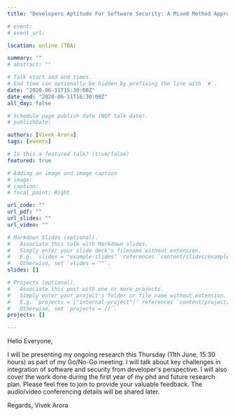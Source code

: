 ```yaml
---
title: "Developers Aptitude For Software Security: A Mixed Method Approach For Knowledge Translation to Integrate Software And Security"

# event: 
# event_url: 

location: online (TBA)

summary: ""
# abstract: ""

# Talk start and end times.
# End time can optionally be hidden by prefixing the line with `#`.
date: "2020-06-11T15:30:00Z"
date_end: "2020-06-11T16:30:00Z"
all_day: false

# Schedule page publish date (NOT talk date).
# publishDate:

authors: [Vivek Arora]
tags: [events]

# Is this a featured talk? (true/false)
featured: true

# Adding an image and image caption
# image:
# caption: 
# focal_point: Right

url_code: ""
url_pdf: ""
url_slides: ""
url_video: ""

# Markdown Slides (optional).
#   Associate this talk with Markdown slides.
#   Simply enter your slide deck's filename without extension.
#   E.g. `slides = "example-slides"` references `content/slides/example-slides.md`.
#   Otherwise, set `slides = ""`.
slides: []

# Projects (optional).
#   Associate this post with one or more projects.
#   Simply enter your project's folder or file name without extension.
#   E.g. `projects = ["internal-project"]` references `content/project/deep-learning/index.md`.
#   Otherwise, set `projects = []`.
projects: []

---
```



Hello Everyone,

I will be presenting my ongoing research this Thursday (11th June, 15:30 hours) as part of my Go/No-Go meeting. I will talk about key challenges in integration of software and security from developer's perspective. I will also cover the work done during the first year of my phd and future research plan. Please feel free to join to provide your valuable feedback. The audio/video conferencing details will be shared later.

Regards,
Vivek Arora

